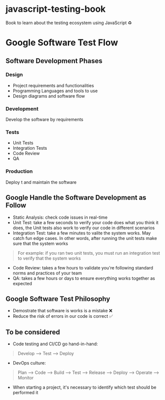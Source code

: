 # javascript-testing-book
Book to learn about the testing ecosystem using JavaScript ♻️

# Google Software Test Flow

## Software Development Phases

### Design
* Project requirements and functionalities
* Programming Languages and tools to use
* Design diagrams and software flow

### Development
Develop the software by requirements

### Tests
* Unit Tests
* Integration Tests
* Code Review
* QA

### Production
Deploy t and maintain the software

## Google Handle the Software Development as Follow

* Static Analysis: check code issues in real-time
* Unit Test: take a few seconds to verify your code does what you think it does, the Unit tests also work to verify our code in different scenarios
* Integration Test: take a few minutes to valite the system works. May catch fun edge cases. In other words, after running the unit tests make sure that the system works

> For example: if you ran two unit tests, you must run an integration test to verify that the system works

* Code Review: takes a few hours to validate you're following standard norms and practices of your team
* QA: takes a few hours or days to ensure everything works together as expected

## Google Software Test Philosophy

* Demostrate that software is works is a mistake ❌
* Reduce the risk of errors in our code is correct ✅

## To be considered

* Code testing and CI/CD go hand-in-hand:

>  Develop --> Test --> Deploy

* DevOps culture:

> Plan --> Code --> Build --> Test --> Release --> Deploy --> Operate --> Monitor

* When starting a project, it's necessary to identify which test should be performed it
